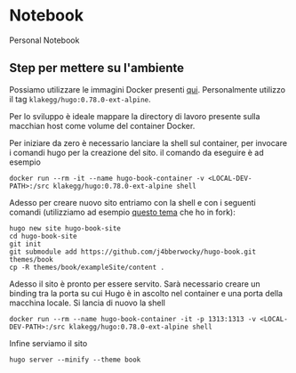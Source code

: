 # Notebook

Personal Notebook

## Step per mettere su l'ambiente

Possiamo utilizzare le immagini Docker presenti [qui](https://hub.docker.com/r/klakegg/hugo/).
Personalmente utilizzo il tag `klakegg/hugo:0.78.0-ext-alpine`.

Per lo sviluppo è ideale mappare la directory di lavoro presente sulla macchian host come volume del
container Docker.

Per iniziare da zero è necessario lanciare la shell sul container, per invocare i comandi hugo per la
creazione del sito. il comando da eseguire è ad esempio

```shell
docker run --rm -it --name hugo-book-container -v <LOCAL-DEV-PATH>:/src klakegg/hugo:0.78.0-ext-alpine shell
```

Adesso per creare nuovo sito entriamo con la shell e con i seguenti comandi (utilizziamo ad esempio
[questo tema](https://github.com/alex-shpak/hugo-book) che ho in fork):

```shell
hugo new site hugo-book-site
cd hugo-book-site
git init
git submodule add https://github.com/j4bberwocky/hugo-book.git themes/book
cp -R themes/book/exampleSite/content .
```

Adesso il sito è pronto per essere servito. Sarà necessario creare un binding tra la porta su
cui Hugo è in ascolto nel container e una porta della macchina locale. Si lancia di nuovo la shell

```shell
docker run --rm --name hugo-book-container -it -p 1313:1313 -v <LOCAL-DEV-PATH>:/src klakegg/hugo:0.78.0-ext-alpine shell
```

Infine serviamo il sito

```shell
hugo server --minify --theme book
```
